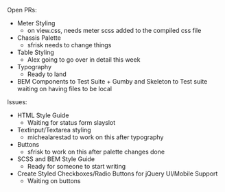 Open PRs:

* Meter Styling
  * on view.css, needs meter scss added to the compiled css file
* Chassis Palette
  * sfrisk needs to change things
* Table Styling
  * Alex going to go over in detail this week
* Typography
  * Ready to land
* BEM Components to Test Suite + Gumby and Skeleton to Test suite waiting on having files to be local

Issues:

* HTML Style Guide
  * Waiting for status form slayslot
* Textinput/Textarea styling
  * michealarestad to work on this after typography
* Buttons
  * sfrisk to work on this after palette changes done
* SCSS and BEM Style Guide
  * Ready for someone to start writing
* Create Styled Checkboxes/Radio Buttons for jQuery UI/Mobile Support
  * Waiting on buttons
